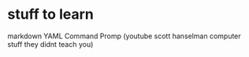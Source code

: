 # stuff to learn

markdown
YAML
Command Promp (youtube scott hanselman computer stuff they didnt teach you)
 

